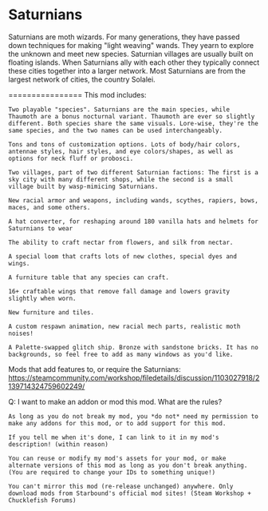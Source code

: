 # Saturnians

Saturnians are moth wizards. For many generations, they have passed down techniques for making "light weaving" wands. They yearn to explore the unknown and meet new species. Saturnian villages are usually built on floating islands. When Saturnians ally with each other they typically connect these cities together into a larger network. Most Saturnians are from the largest network of cities, the country Solalei.

================
This mod includes:

	Two playable "species". Saturnians are the main species, while Thaumoth are a bonus nocturnal variant. Thaumoth are ever so slightly different. Both species share the same visuals. Lore-wise, they're the same species, and the two names can be used interchangeably. 

	Tons and tons of customization options. Lots of body/hair colors, antennae styles, hair styles, and eye colors/shapes, as well as options for neck fluff or probosci.

	Two villages, part of two different Saturnian factions: The first is a sky city with many different shops, while the second is a small village built by wasp-mimicing Saturnians.

	New racial armor and weapons, including wands, scythes, rapiers, bows, maces, and some others.
	
	A hat converter, for reshaping around 180 vanilla hats and helmets for Saturnians to wear

	The ability to craft nectar from flowers, and silk from nectar.

	A special loom that crafts lots of new clothes, special dyes and wings.

	A furniture table that any species can craft.

	16+ craftable wings that remove fall damage and lowers gravity slightly when worn.

	New furniture and tiles.

	A custom respawn animation, new racial mech parts, realistic moth noises!

	A Palette-swapped glitch ship. Bronze with sandstone bricks. It has no backgrounds, so feel free to add as many windows as you'd like.
	

Mods that add features to, or require the Saturnians: https://steamcommunity.com/workshop/filedetails/discussion/1103027918/2139714324759602249/


Q: I want to make an addon or mod this mod. What are the rules?

	As long as you do not break my mod, you *do not* need my permission to make any addons for this mod, or to add support for this mod. 
	
	If you tell me when it's done, I can link to it in my mod's description! (within reason)
	
	You can reuse or modify my mod's assets for your mod, or make alternate versions of this mod as long as you don't break anything. (You are required to change your IDs to something unique!)
	
	You can't mirror this mod (re-release unchanged) anywhere. Only download mods from Starbound's official mod sites! (Steam Workshop + Chucklefish Forums)

